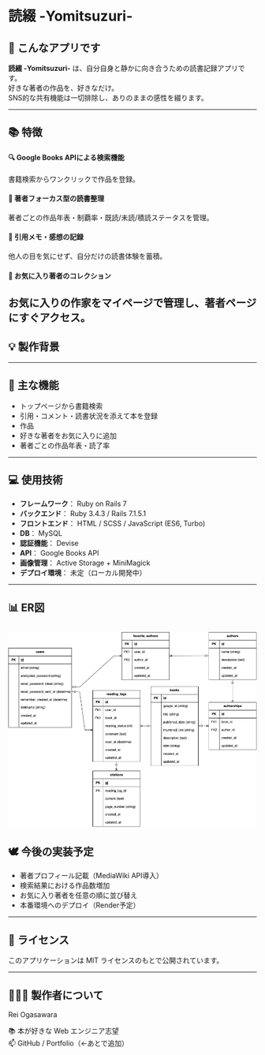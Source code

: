 # 読綴 -Yomitsuzuri-

## 🌱 こんなアプリです

**読綴 -Yomitsuzuri-** は、自分自身と静かに向き合うための読書記録アプリです。  
好きな著者の作品を、好きなだけ。  
SNS的な共有機能は一切排除し、ありのままの感性を綴ります。

---

## 📚 特徴
#### 🔍 Google Books APIによる検索機能
  書籍検索からワンクリックで作品を登録。

#### 👤 著者フォーカス型の読書整理
  著者ごとの作品年表・制覇率・既読/未読/積読ステータスを管理。

#### 📝 引用メモ・感想の記録
  他人の目を気にせず、自分だけの読書体験を蓄積。

#### 🌱 お気に入り著者のコレクション
  お気に入りの作家をマイページで管理し、著者ページにすぐアクセス。
---

## 💡 製作背景

---

## 🥚 主な機能
- トップページから書籍検索
- 引用・コメント・読書状況を添えて本を登録
- 作品
- 好きな著者をお気に入りに追加
- 著者ごとの作品年表・読了率

---

## 💻 使用技術

- **フレームワーク**： Ruby on Rails 7
- **バックエンド**： Ruby 3.4.3 / Rails 7.1.5.1
- **フロントエンド**： HTML / SCSS / JavaScript (ES6, Turbo)
- **DB**： MySQL
- **認証機能**： Devise
- **API**： Google Books API
- **画像管理**： Active Storage + MiniMagick
- **デプロイ環境**： 未定（ローカル開発中）

---

## 📊 ER図
![ER図](./docs/erd.png)
---

## 🕊️ 今後の実装予定
- 著者プロフィール記載（MediaWiki API導入）
- 検索結果における作品数増加
- お気に入り著者を任意の順に並び替え
- 本番環境へのデプロイ（Render予定）

---

## 📜 ライセンス
このアプリケーションは MIT ライセンスのもとで公開されています。

---

## 👩🏻‍💻 製作者について
Rei Ogasawara

📚 本が好きな Web エンジニア志望  
📫 GitHub / Portfolio（←あとで追加）